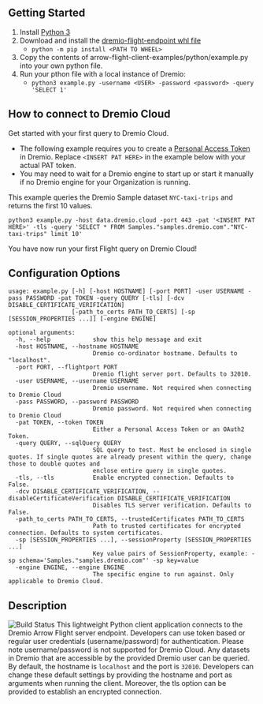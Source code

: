 
## Getting Started
1. Install [Python 3](https://www.python.org/downloads/)
2. Download and install the [dremio-flight-endpoint whl file](https://github.com/dremio-hub/arrow-flight-client-examples/releases)
    - `python -m pip install <PATH TO WHEEL>` 
3. Copy the contents of arrow-flight-client-examples/python/example.py into your own python file. 
4. Run your pthon file with a local instance of Dremio:
    - `python3 example.py -username <USER> -password <password> -query 'SELECT 1'`

## How to connect to Dremio Cloud

Get started with your first query to Dremio Cloud.

* The following example requires you to create a [Personal Access Token](https://docs.dremio.com/cloud/security/authentication/personal-access-token/) in Dremio. Replace ```<INSERT PAT HERE>``` in the example below with your actual PAT token.
* You may need to wait for a Dremio engine to start up or start it manually if no Dremio engine for your Organization is running.

This example queries the Dremio Sample dataset ```NYC-taxi-trips``` and returns the first 10 values.

```python3 example.py -host data.dremio.cloud -port 443 -pat '<INSERT PAT HERE>' -tls -query 'SELECT * FROM Samples."samples.dremio.com"."NYC-taxi-trips" limit 10'```

You have now run your first Flight query on Dremio Cloud!

## Configuration Options

```
usage: example.py [-h] [-host HOSTNAME] [-port PORT] -user USERNAME -pass PASSWORD -pat TOKEN -query QUERY [-tls] [-dcv DISABLE_CERTIFICATE_VERIFICATION]
                  [-path_to_certs PATH_TO_CERTS] [-sp [SESSION_PROPERTIES ...]] [-engine ENGINE]

optional arguments:
  -h, --help            show this help message and exit
  -host HOSTNAME, --hostname HOSTNAME
                        Dremio co-ordinator hostname. Defaults to "localhost".
  -port PORT, --flightport PORT
                        Dremio flight server port. Defaults to 32010.
  -user USERNAME, --username USERNAME
                        Dremio username. Not required when connecting to Dremio Cloud
  -pass PASSWORD, --password PASSWORD
                        Dremio password. Not required when connecting to Dremio Cloud
  -pat TOKEN, --token TOKEN
                        Either a Personal Access Token or an OAuth2 Token.
  -query QUERY, --sqlQuery QUERY
                        SQL query to test. Must be enclosed in single quotes. If single quotes are already present within the query, change those to double quotes and
                        enclose entire query in single quotes.
  -tls, --tls           Enable encrypted connection. Defaults to False.
  -dcv DISABLE_CERTIFICATE_VERIFICATION, --disableCertificateVerification DISABLE_CERTIFICATE_VERIFICATION
                        Disables TLS server verification. Defaults to False.
  -path_to_certs PATH_TO_CERTS, --trustedCertificates PATH_TO_CERTS
                        Path to trusted certificates for encrypted connection. Defaults to system certificates.
  -sp [SESSION_PROPERTIES ...], --sessionProperty [SESSION_PROPERTIES ...]
                        Key value pairs of SessionProperty, example: -sp schema='Samples."samples.dremio.com"' -sp key=value
  -engine ENGINE, --engine ENGINE
                        The specific engine to run against. Only applicable to Dremio Cloud.

```

## Description
![Build Status](https://github.com/dremio-hub/arrow-flight-client-examples/workflows/python-build/badge.svg)
This lightweight Python client application connects to the Dremio Arrow Flight server endpoint. Developers can use token based or regular user credentials (username/password) for authentication. Please note username/password is not supported for Dremio Cloud. Any datasets in Dremio that are accessible by the provided Dremio user can be queried. By default, the hostname is `localhost` and the port is `32010`. Developers can change these default settings by providing the hostname and port as arguments when running the client.
Moreover, the tls option can be provided to establish an encrypted connection.